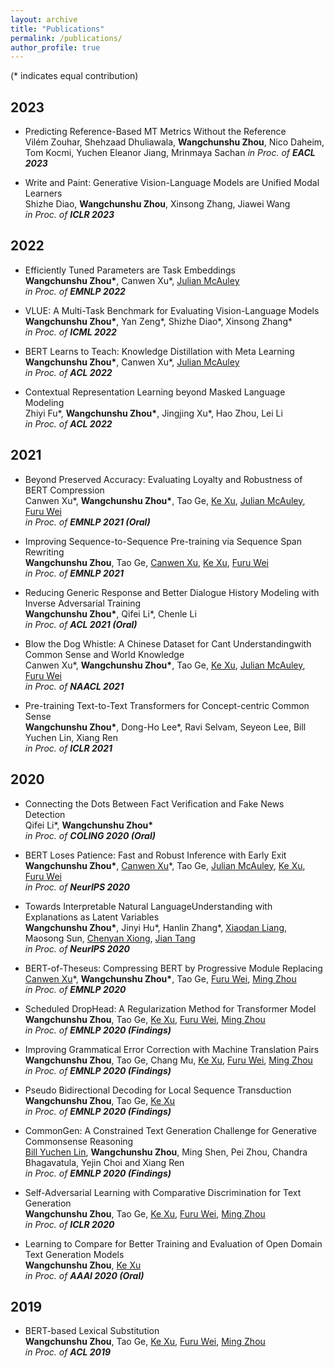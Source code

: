 ```yaml
---
layout: archive
title: "Publications"
permalink: /publications/
author_profile: true
---
```


(* indicates equal contribution)

## 2023
* Predicting Reference-Based MT Metrics Without the Reference  
  Vilém Zouhar, Shehzaad Dhuliawala, **Wangchunshu Zhou**, Nico Daheim, Tom Kocmi, Yuchen Eleanor Jiang, Mrinmaya Sachan
  *in Proc. of **EACL 2023***  
  
* Write and Paint: Generative Vision-Language Models are Unified Modal Learners  
  Shizhe Diao, **Wangchunshu Zhou**, Xinsong Zhang, Jiawei Wang   
  *in Proc. of **ICLR 2023***  

## 2022
* Efficiently Tuned Parameters are Task Embeddings  
  **Wangchunshu Zhou\***, Canwen Xu\*, [Julian McAuley](https://cseweb.ucsd.edu/~jmcauley/)  
  *in Proc. of **EMNLP 2022***  
  
* VLUE: A Multi-Task Benchmark for Evaluating  Vision-Language Models    
  **Wangchunshu Zhou\***, Yan Zeng\*, Shizhe Diao\*, Xinsong Zhang\*  
  *in Proc. of **ICML 2022***  
  
* BERT Learns to Teach: Knowledge Distillation with Meta Learning  
  **Wangchunshu Zhou\***, Canwen Xu\*, [Julian McAuley](https://cseweb.ucsd.edu/~jmcauley/)  
  *in Proc. of **ACL 2022***  
  
* Contextual Representation Learning beyond Masked Language Modeling    
  Zhiyi Fu\*, **Wangchunshu Zhou\***, Jingjing Xu*, Hao Zhou, Lei Li  
  *in Proc. of **ACL 2022***  
  
## 2021
* Beyond Preserved Accuracy: Evaluating Loyalty and Robustness of BERT Compression    
  Canwen Xu\*, **Wangchunshu Zhou\***, Tao Ge, [Ke Xu](http://sites.nlsde.buaa.edu.cn/~kexu/), [Julian McAuley](https://cseweb.ucsd.edu/~jmcauley/), [Furu Wei](http://mindio.org/)  
  *in Proc. of **EMNLP 2021 (Oral)***  

* Improving Sequence-to-Sequence Pre-training via Sequence Span Rewriting  
  **Wangchunshu Zhou**, Tao Ge, [Canwen Xu](https://www.canwenxu.net/), [Ke Xu](http://sites.nlsde.buaa.edu.cn/~kexu/), [Furu Wei](http://mindio.org/)  
  *in Proc. of **EMNLP 2021***

* Reducing Generic Response and Better Dialogue History Modeling with Inverse Adversarial Training   
  **Wangchunshu Zhou\***, Qifei Li\*, Chenle Li  
  *in Proc. of **ACL 2021 (Oral)***  

* Blow the Dog Whistle: A Chinese Dataset for Cant Understandingwith Common Sense and World Knowledge   
  Canwen Xu\*, **Wangchunshu Zhou\***, Tao Ge, [Ke Xu](http://sites.nlsde.buaa.edu.cn/~kexu/), [Julian McAuley](https://cseweb.ucsd.edu/~jmcauley/), [Furu Wei](http://mindio.org/)  
  *in Proc. of **NAACL 2021***  

* Pre-training Text-to-Text Transformers for Concept-centric Common Sense  
  **Wangchunshu Zhou\***, Dong-Ho Lee\*, Ravi Selvam, Seyeon Lee, Bill Yuchen Lin, Xiang Ren   
  *in Proc. of **ICLR 2021***  
  
## 2020

* Connecting the Dots Between Fact Verification and Fake News Detection  
  Qifei Li\*, **Wangchunshu Zhou\***  
  *in Proc. of **COLING 2020 (Oral)***  

* BERT Loses Patience: Fast and Robust Inference with Early Exit  
  **Wangchunshu Zhou\***, [Canwen Xu](https://www.canwenxu.net/)\*, Tao Ge, [Julian McAuley](https://cseweb.ucsd.edu/~jmcauley/), [Ke Xu](http://sites.nlsde.buaa.edu.cn/~kexu/), [Furu Wei](http://mindio.org/)  
  *in Proc. of **NeurIPS 2020***
  
* Towards Interpretable Natural LanguageUnderstanding with Explanations as Latent Variables  
**Wangchunshu Zhou\***, Jinyi Hu\*, Hanlin Zhang\*, [Xiaodan Liang](https://lemondan.github.io/), Maosong Sun, [Chenyan Xiong](https://www.microsoft.com/en-us/research/people/cxiong/), [Jian Tang](https://jian-tang.com/)  
  *in Proc. of **NeurIPS 2020***

* BERT-of-Theseus: Compressing BERT by Progressive Module Replacing  
  [Canwen Xu](https://www.canwenxu.net/)\*, **Wangchunshu Zhou\***, Tao Ge, [Furu Wei](http://mindio.org/), [Ming Zhou](https://www.microsoft.com/en-us/research/people/mingzhou/)    
  *in Proc. of **EMNLP 2020***

* Scheduled DropHead: A Regularization Method for Transformer Model  
  **Wangchunshu Zhou**, Tao Ge, [Ke Xu](http://sites.nlsde.buaa.edu.cn/~kexu/), [Furu Wei](http://mindio.org/), [Ming Zhou](https://www.microsoft.com/en-us/research/people/mingzhou/)  
  *in Proc. of **EMNLP 2020 (Findings)***

* Improving Grammatical Error Correction with Machine Translation Pairs  
  **Wangchunshu Zhou**, Tao Ge, Chang Mu, [Ke Xu](http://sites.nlsde.buaa.edu.cn/~kexu/), [Furu Wei](http://mindio.org/), [Ming Zhou](https://www.microsoft.com/en-us/research/people/mingzhou/)  
  *in Proc. of **EMNLP 2020 (Findings)***

* Pseudo Bidirectional Decoding for Local Sequence Transduction  
  **Wangchunshu Zhou**, Tao Ge, [Ke Xu](http://sites.nlsde.buaa.edu.cn/~kexu/)  
  *in Proc. of **EMNLP 2020 (Findings)***

* CommonGen: A Constrained Text Generation Challenge for Generative Commonsense Reasoning  
 [Bill Yuchen Lin](https://yuchenlin.xyz/), **Wangchunshu Zhou**, Ming Shen, Pei Zhou, Chandra Bhagavatula, Yejin Choi and Xiang Ren  
  *in Proc. of **EMNLP 2020 (Findings)***

* Self-Adversarial Learning with Comparative Discrimination for Text Generation   
  **Wangchunshu Zhou**, Tao Ge, [Ke Xu](http://sites.nlsde.buaa.edu.cn/~kexu/), [Furu Wei](http://mindio.org/), [Ming Zhou](https://www.microsoft.com/en-us/research/people/mingzhou/)  
  *in Proc. of **ICLR 2020***

* Learning to Compare for Better Training and Evaluation of Open Domain Text Generation Models  
  **Wangchunshu Zhou**, [Ke Xu](http://sites.nlsde.buaa.edu.cn/~kexu/)  
  *in Proc. of **AAAI 2020 (Oral)***
  
## 2019
* BERT-based Lexical Substitution  
  **Wangchunshu Zhou**, Tao Ge, [Ke Xu](http://sites.nlsde.buaa.edu.cn/~kexu/), [Furu Wei](http://mindio.org/), [Ming Zhou](https://www.microsoft.com/en-us/research/people/mingzhou/)    
*in Proc. of **ACL 2019***
